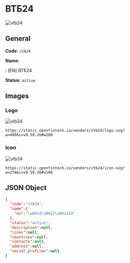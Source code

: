 
# ВТБ24 
![vtb24](https://static.openfintech.io/vendors/vtb24/logo.svg?w=400&c=v0.59.26#w200)  

## General 
 
**Code:** `vtb24` 
 
**Name:** 
 
:	[EN] ВТБ24 
 
**Status:** `active` 
 

## Images 

### Logo 
 
![vtb24](https://static.openfintech.io/vendors/vtb24/logo.svg?w=400&c=v0.59.26#w200)  

```
https://static.openfintech.io/vendors/vtb24/logo.svg?w=400&c=v0.59.26#w200
```  

### Icon 
 
![vtb24](https://static.openfintech.io/vendors/vtb24/icon.svg?w=278&c=v0.59.26#w100)  

```
https://static.openfintech.io/vendors/vtb24/icon.svg?w=278&c=v0.59.26#w100
```  

## JSON Object 

```json
{
  "code":"vtb24",
  "name":{
    "en":"\u0412\u0422\u041124"
  },
  "status":"active",
  "description":null,
  "links":null,
  "countries":null,
  "contacts":null,
  "address":null,
  "social_profiles":null
}
```  
